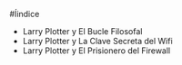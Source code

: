 
#Íindice

* Larry Plotter y El Bucle Filosofal
* Larry Plotter y La Clave Secreta del Wifi
* Larry Plotter y El Prisionero del Firewall
